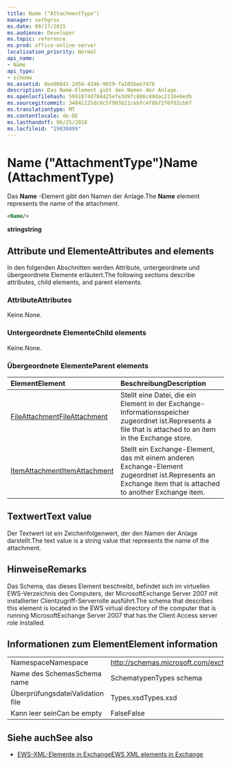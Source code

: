 ```yaml
---
title: Name ("AttachmentType")
manager: sethgros
ms.date: 09/17/2015
ms.audience: Developer
ms.topic: reference
ms.prod: office-online-server
localization_priority: Normal
api_name:
- Name
api_type:
- schema
ms.assetid: 8ee00842-2d59-4346-9659-fa105bee747b
description: Das Name-Element gibt den Namen der Anlage.
ms.openlocfilehash: 5991874d784425efe3d9fc886c48dac2116e6edb
ms.sourcegitcommit: 34041125dc8c5f993b21cebfc4f8b72f0fd2cb6f
ms.translationtype: MT
ms.contentlocale: de-DE
ms.lasthandoff: 06/25/2018
ms.locfileid: "19830499"
---
```

# <a name="name-attachmenttype"></a><span data-ttu-id="38fe3-103">Name ("AttachmentType")</span><span class="sxs-lookup"><span data-stu-id="38fe3-103">Name (AttachmentType)</span></span>

<span data-ttu-id="38fe3-104">Das **Name** -Element gibt den Namen der Anlage.</span><span class="sxs-lookup"><span data-stu-id="38fe3-104">The **Name** element represents the name of the attachment.</span></span> 
  
```xml
<Name/>
```

<span data-ttu-id="38fe3-105">**string**</span><span class="sxs-lookup"><span data-stu-id="38fe3-105">**string**</span></span>

## <a name="attributes-and-elements"></a><span data-ttu-id="38fe3-106">Attribute und Elemente</span><span class="sxs-lookup"><span data-stu-id="38fe3-106">Attributes and elements</span></span>

<span data-ttu-id="38fe3-107">In den folgenden Abschnitten werden Attribute, untergeordnete und übergeordnete Elemente erläutert.</span><span class="sxs-lookup"><span data-stu-id="38fe3-107">The following sections describe attributes, child elements, and parent elements.</span></span>
  
### <a name="attributes"></a><span data-ttu-id="38fe3-108">Attribute</span><span class="sxs-lookup"><span data-stu-id="38fe3-108">Attributes</span></span>

<span data-ttu-id="38fe3-109">Keine.</span><span class="sxs-lookup"><span data-stu-id="38fe3-109">None.</span></span>
  
### <a name="child-elements"></a><span data-ttu-id="38fe3-110">Untergeordnete Elemente</span><span class="sxs-lookup"><span data-stu-id="38fe3-110">Child elements</span></span>

<span data-ttu-id="38fe3-111">Keine.</span><span class="sxs-lookup"><span data-stu-id="38fe3-111">None.</span></span>
  
### <a name="parent-elements"></a><span data-ttu-id="38fe3-112">Übergeordnete Elemente</span><span class="sxs-lookup"><span data-stu-id="38fe3-112">Parent elements</span></span>

|<span data-ttu-id="38fe3-113">**Element**</span><span class="sxs-lookup"><span data-stu-id="38fe3-113">**Element**</span></span>|<span data-ttu-id="38fe3-114">**Beschreibung**</span><span class="sxs-lookup"><span data-stu-id="38fe3-114">**Description**</span></span>|
|:-----|:-----|
|[<span data-ttu-id="38fe3-115">FileAttachment</span><span class="sxs-lookup"><span data-stu-id="38fe3-115">FileAttachment</span></span>](fileattachment.md) <br/> |<span data-ttu-id="38fe3-116">Stellt eine Datei, die ein Element in der Exchange-Informationsspeicher zugeordnet ist.</span><span class="sxs-lookup"><span data-stu-id="38fe3-116">Represents a file that is attached to an item in the Exchange store.</span></span>  <br/> |
|[<span data-ttu-id="38fe3-117">ItemAttachment</span><span class="sxs-lookup"><span data-stu-id="38fe3-117">ItemAttachment</span></span>](itemattachment.md) <br/> |<span data-ttu-id="38fe3-118">Stellt ein Exchange-Element, das mit einem anderen Exchange-Element zugeordnet ist.</span><span class="sxs-lookup"><span data-stu-id="38fe3-118">Represents an Exchange item that is attached to another Exchange item.</span></span>  <br/> |
   
## <a name="text-value"></a><span data-ttu-id="38fe3-119">Textwert</span><span class="sxs-lookup"><span data-stu-id="38fe3-119">Text value</span></span>

<span data-ttu-id="38fe3-120">Der Textwert ist ein Zeichenfolgenwert, der den Namen der Anlage darstellt.</span><span class="sxs-lookup"><span data-stu-id="38fe3-120">The text value is a string value that represents the name of the attachment.</span></span>
  
## <a name="remarks"></a><span data-ttu-id="38fe3-121">Hinweise</span><span class="sxs-lookup"><span data-stu-id="38fe3-121">Remarks</span></span>

<span data-ttu-id="38fe3-122">Das Schema, das dieses Element beschreibt, befindet sich im virtuellen EWS-Verzeichnis des Computers, der MicrosoftExchange Server 2007 mit installierter Clientzugriff-Serverrolle ausführt.</span><span class="sxs-lookup"><span data-stu-id="38fe3-122">The schema that describes this element is located in the EWS virtual directory of the computer that is running MicrosoftExchange Server 2007 that has the Client Access server role installed.</span></span>
  
## <a name="element-information"></a><span data-ttu-id="38fe3-123">Informationen zum Element</span><span class="sxs-lookup"><span data-stu-id="38fe3-123">Element information</span></span>

|||
|:-----|:-----|
|<span data-ttu-id="38fe3-124">Namespace</span><span class="sxs-lookup"><span data-stu-id="38fe3-124">Namespace</span></span>  <br/> |http://schemas.microsoft.com/exchange/services/2006/types  <br/> |
|<span data-ttu-id="38fe3-125">Name des Schemas</span><span class="sxs-lookup"><span data-stu-id="38fe3-125">Schema name</span></span>  <br/> |<span data-ttu-id="38fe3-126">Schematypen</span><span class="sxs-lookup"><span data-stu-id="38fe3-126">Types schema</span></span>  <br/> |
|<span data-ttu-id="38fe3-127">Überprüfungsdatei</span><span class="sxs-lookup"><span data-stu-id="38fe3-127">Validation file</span></span>  <br/> |<span data-ttu-id="38fe3-128">Types.xsd</span><span class="sxs-lookup"><span data-stu-id="38fe3-128">Types.xsd</span></span>  <br/> |
|<span data-ttu-id="38fe3-129">Kann leer sein</span><span class="sxs-lookup"><span data-stu-id="38fe3-129">Can be empty</span></span>  <br/> |<span data-ttu-id="38fe3-130">False</span><span class="sxs-lookup"><span data-stu-id="38fe3-130">False</span></span>  <br/> |
   
## <a name="see-also"></a><span data-ttu-id="38fe3-131">Siehe auch</span><span class="sxs-lookup"><span data-stu-id="38fe3-131">See also</span></span>

- [<span data-ttu-id="38fe3-132">EWS-XML-Elemente in Exchange</span><span class="sxs-lookup"><span data-stu-id="38fe3-132">EWS XML elements in Exchange</span></span>](ews-xml-elements-in-exchange.md)

